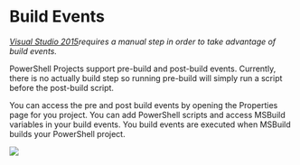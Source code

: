 # Build Events

[_Visual Studio 2015_](https://poshtools.com/docs/poshtools-docs/enabling-msbuild-support-visual-studio-2015-powershell-projects/)_requires a manual step in order to take advantage of build events._ 

PowerShell Projects support pre-build and post-build events. Currently, there is no actually build step so running pre-build will simply run a script before the post-build script.

You can access the pre and post build events by opening the Properties page for you project. You can add PowerShell scripts and access MSBuild variables in your build events. You build events are executed when MSBuild builds your PowerShell project.

![](https://i2.wp.com/poshtools.com/wp-content/uploads/2017/06/buildevents.png?resize=567%2C472&ssl=1)

